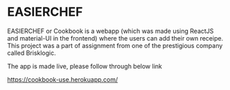 # EASIERCHEF

EASIERCHEF or Cookbook is a webapp (which was made using ReactJS and material-UI in the frontend) where the users can add their own receipe. This project was a part of assignment from one of the prestigious  company called Brisklogic.

The app is made live, please follow through below link 

https://cookbook-use.herokuapp.com/


